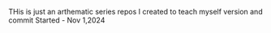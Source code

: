THis is just an arthematic series repos I created to teach myself version and commit
Started - Nov 1,2024
